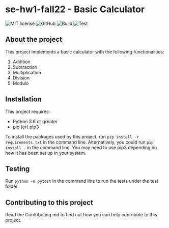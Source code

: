 # se-hw1-fall22 - Basic Calculator

![MIT license](https://img.shields.io/badge/License-MIT-green.svg)
![GitHub](https://img.shields.io/badge/Language-Python-blue.svg)
![Build](https://github.com/ekanshsinghal/se-hw1-fall22/actions/workflows/build.yml/badge.svg)
![Test](https://github.com/ekanshsinghal/se-hw1-fall22/actions/workflows/test.yml/badge.svg)

## About the project

This project implements a basic calculator with the following functionalities:
1. Addition
2. Subtraction
3. Multiplication
4. Division
5. Modulo

## Installation
This project requires:
 - Python 3.6 or greater
 - pip (or) pip3

To install the packages used by this project, run ```pip install -r requirements.txt``` in the command line. Alternatively, you could run ```pip install .``` in the command line. You may need to use pip3 depending on how it has been set up in your system.

## Testing
Run ```python -m pytest``` in the command line to run the tests under the test folder.

## Contributing to this project
Read the Contributing.md to find out how you can help contribute to this project.
